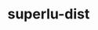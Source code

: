 ---
title: "superlu-dist"
layout: cache
categories: [package, develop-2024-01-28]
meta: {"versions": ["7.2.0", "8.2.1"], "compilers": ["cce@=15.0.1", "gcc@=10.3.0", "gcc@=11.4.0", "gcc@=7.3.1", "gcc@=9.4.0", "oneapi@=2024.0.0"], "oss": ["amzn2", "rhel8", "sle_hpc15", "ubuntu20.04", "ubuntu22.04"], "platforms": ["linux"], "targets": ["aarch64", "neoverse_n1", "neoverse_v1", "neoverse_v2", "ppc64le", "x86_64_v3", "x86_64_v4", "zen4"], "stacks": ["e4s", "e4s-cray-rhel", "e4s-cray-sles", "e4s-neoverse-v2", "e4s-neoverse_v1", "e4s-oneapi", "e4s-power", "e4s-rocm-external", "radiuss-aws", "radiuss-aws-aarch64", "root"], "num_specs": 24, "num_specs_by_stack": {"root": 24, "radiuss-aws-aarch64": 2, "radiuss-aws": 1, "e4s-cray-rhel": 2, "e4s-cray-sles": 1, "e4s-neoverse_v1": 4, "e4s-power": 2, "e4s": 5, "e4s-rocm-external": 3, "e4s-neoverse-v2": 4, "e4s-oneapi": 1}}
spec_details: [{"hash": "quczk6b6cnv4rv6o7qvd42sfbgi6bowl", "compiler": "gcc@=7.3.1", "versions": ["8.2.1"], "os": "amzn2", "platform": "linux", "target": "aarch64", "variants": ["build_system=cmake", "build_type=Release", "~cuda", "generator=make", "~int64", "~ipo", "~openmp", "+parmetis", "~rocm", "+shared"], "stacks": ["root", "radiuss-aws-aarch64"], "size": "-", "tarball": "https://binaries.spack.io/releases/develop-2024-01-28/build_cache/linux-amzn2-aarch64/gcc-7.3.1/superlu-dist-8.2.1/linux-amzn2-aarch64-gcc-7.3.1-superlu-dist-8.2.1-quczk6b6cnv4rv6o7qvd42sfbgi6bowl.spack"}, {"hash": "oduqjrb4l2gfxnxwurl6l3rb3uwysm5f", "compiler": "gcc@=7.3.1", "versions": ["8.2.1"], "os": "amzn2", "platform": "linux", "target": "neoverse_n1", "variants": ["build_system=cmake", "build_type=Release", "~cuda", "generator=make", "~int64", "~ipo", "~openmp", "+parmetis", "~rocm", "+shared"], "stacks": ["root", "radiuss-aws-aarch64"], "size": "-", "tarball": "https://binaries.spack.io/releases/develop-2024-01-28/build_cache/linux-amzn2-neoverse_n1/gcc-7.3.1/superlu-dist-8.2.1/linux-amzn2-neoverse_n1-gcc-7.3.1-superlu-dist-8.2.1-oduqjrb4l2gfxnxwurl6l3rb3uwysm5f.spack"}, {"hash": "eusbgkrk3pp6klcggaafnkhdxrnodvnx", "compiler": "gcc@=7.3.1", "versions": ["8.2.1"], "os": "amzn2", "platform": "linux", "target": "x86_64_v3", "variants": ["build_system=cmake", "build_type=Release", "~cuda", "generator=make", "~int64", "~ipo", "~openmp", "+parmetis", "~rocm", "+shared"], "stacks": ["root", "radiuss-aws"], "size": "-", "tarball": "https://binaries.spack.io/releases/develop-2024-01-28/build_cache/linux-amzn2-x86_64_v3/gcc-7.3.1/superlu-dist-8.2.1/linux-amzn2-x86_64_v3-gcc-7.3.1-superlu-dist-8.2.1-eusbgkrk3pp6klcggaafnkhdxrnodvnx.spack"}, {"hash": "3if2jfcnwken47f52vyst4akufxo3xtg", "compiler": "cce@=15.0.1", "versions": ["8.2.1"], "os": "rhel8", "platform": "linux", "target": "zen4", "variants": ["build_system=cmake", "build_type=Release", "~cuda", "generator=make", "~int64", "~ipo", "~openmp", "+parmetis", "~rocm", "+shared"], "stacks": ["root", "e4s-cray-rhel"], "size": "-", "tarball": "https://binaries.spack.io/releases/develop-2024-01-28/build_cache/linux-rhel8-zen4/cce-15.0.1/superlu-dist-8.2.1/linux-rhel8-zen4-cce-15.0.1-superlu-dist-8.2.1-3if2jfcnwken47f52vyst4akufxo3xtg.spack"}, {"hash": "xrlcowz2hl5km3t65nofowj6zzpowptj", "compiler": "cce@=15.0.1", "versions": ["7.2.0"], "os": "rhel8", "platform": "linux", "target": "zen4", "variants": ["build_system=cmake", "build_type=Release", "~cuda", "generator=make", "~int64", "~ipo", "~openmp", "+parmetis", "patches=8da9e21", "~rocm", "+shared"], "stacks": ["root", "e4s-cray-rhel"], "size": "-", "tarball": "https://binaries.spack.io/releases/develop-2024-01-28/build_cache/linux-rhel8-zen4/cce-15.0.1/superlu-dist-7.2.0/linux-rhel8-zen4-cce-15.0.1-superlu-dist-7.2.0-xrlcowz2hl5km3t65nofowj6zzpowptj.spack"}, {"hash": "mb33limubiwmqchjy6d6swwqj5ia7rza", "compiler": "gcc@=10.3.0", "versions": ["8.2.1"], "os": "sle_hpc15", "platform": "linux", "target": "x86_64_v4", "variants": ["build_system=cmake", "build_type=Release", "~cuda", "generator=make", "~int64", "~ipo", "~openmp", "+parmetis", "~rocm", "+shared"], "stacks": ["root", "e4s-cray-sles"], "size": "-", "tarball": "https://binaries.spack.io/releases/develop-2024-01-28/build_cache/linux-sle_hpc15-x86_64_v4/gcc-10.3.0/superlu-dist-8.2.1/linux-sle_hpc15-x86_64_v4-gcc-10.3.0-superlu-dist-8.2.1-mb33limubiwmqchjy6d6swwqj5ia7rza.spack"}, {"hash": "pudxf6dqfrrofwe5pzbtwajbg3bgejqn", "compiler": "gcc@=11.4.0", "versions": ["8.2.1"], "os": "ubuntu20.04", "platform": "linux", "target": "neoverse_v1", "variants": ["build_system=cmake", "build_type=Release", "~cuda", "generator=make", "~int64", "~ipo", "~openmp", "+parmetis", "~rocm", "+shared"], "stacks": ["root", "e4s-neoverse_v1"], "size": "-", "tarball": "https://binaries.spack.io/releases/develop-2024-01-28/build_cache/linux-ubuntu20.04-neoverse_v1/gcc-11.4.0/superlu-dist-8.2.1/linux-ubuntu20.04-neoverse_v1-gcc-11.4.0-superlu-dist-8.2.1-pudxf6dqfrrofwe5pzbtwajbg3bgejqn.spack"}, {"hash": "tagut46hu6i6iyobfuxszs4veap4ewye", "compiler": "gcc@=11.4.0", "versions": ["8.2.1"], "os": "ubuntu20.04", "platform": "linux", "target": "neoverse_v1", "variants": ["build_system=cmake", "build_type=Release", "+cuda", "cuda_arch=75", "generator=make", "~int64", "~ipo", "~openmp", "+parmetis", "~rocm", "+shared"], "stacks": ["root", "e4s-neoverse_v1"], "size": "-", "tarball": "https://binaries.spack.io/releases/develop-2024-01-28/build_cache/linux-ubuntu20.04-neoverse_v1/gcc-11.4.0/superlu-dist-8.2.1/linux-ubuntu20.04-neoverse_v1-gcc-11.4.0-superlu-dist-8.2.1-tagut46hu6i6iyobfuxszs4veap4ewye.spack"}, {"hash": "evxump4ohowklml5rhxlvglozirl7iy2", "compiler": "gcc@=11.4.0", "versions": ["8.2.1"], "os": "ubuntu20.04", "platform": "linux", "target": "neoverse_v1", "variants": ["build_system=cmake", "build_type=Release", "+cuda", "cuda_arch=80", "generator=make", "~int64", "~ipo", "~openmp", "+parmetis", "~rocm", "+shared"], "stacks": ["root", "e4s-neoverse_v1"], "size": "-", "tarball": "https://binaries.spack.io/releases/develop-2024-01-28/build_cache/linux-ubuntu20.04-neoverse_v1/gcc-11.4.0/superlu-dist-8.2.1/linux-ubuntu20.04-neoverse_v1-gcc-11.4.0-superlu-dist-8.2.1-evxump4ohowklml5rhxlvglozirl7iy2.spack"}, {"hash": "xk23xsfh4qwetstgvyax7xvqb6kqebgk", "compiler": "gcc@=11.4.0", "versions": ["8.2.1"], "os": "ubuntu20.04", "platform": "linux", "target": "neoverse_v1", "variants": ["build_system=cmake", "build_type=Release", "+cuda", "cuda_arch=90", "generator=make", "~int64", "~ipo", "~openmp", "+parmetis", "~rocm", "+shared"], "stacks": ["root", "e4s-neoverse_v1"], "size": "-", "tarball": "https://binaries.spack.io/releases/develop-2024-01-28/build_cache/linux-ubuntu20.04-neoverse_v1/gcc-11.4.0/superlu-dist-8.2.1/linux-ubuntu20.04-neoverse_v1-gcc-11.4.0-superlu-dist-8.2.1-xk23xsfh4qwetstgvyax7xvqb6kqebgk.spack"}, {"hash": "uxd76x2swududc7fl55wja36xra26so4", "compiler": "gcc@=9.4.0", "versions": ["8.2.1"], "os": "ubuntu20.04", "platform": "linux", "target": "ppc64le", "variants": ["build_system=cmake", "build_type=Release", "~cuda", "generator=make", "~int64", "~ipo", "~openmp", "+parmetis", "~rocm", "+shared"], "stacks": ["root", "e4s-power"], "size": "-", "tarball": "https://binaries.spack.io/releases/develop-2024-01-28/build_cache/linux-ubuntu20.04-ppc64le/gcc-9.4.0/superlu-dist-8.2.1/linux-ubuntu20.04-ppc64le-gcc-9.4.0-superlu-dist-8.2.1-uxd76x2swududc7fl55wja36xra26so4.spack"}, {"hash": "gmzqejxthqp4ojpgwk2kq65nyrxgmpy4", "compiler": "gcc@=9.4.0", "versions": ["8.2.1"], "os": "ubuntu20.04", "platform": "linux", "target": "ppc64le", "variants": ["build_system=cmake", "build_type=Release", "+cuda", "cuda_arch=70", "generator=make", "~int64", "~ipo", "~openmp", "+parmetis", "~rocm", "+shared"], "stacks": ["root", "e4s-power"], "size": "-", "tarball": "https://binaries.spack.io/releases/develop-2024-01-28/build_cache/linux-ubuntu20.04-ppc64le/gcc-9.4.0/superlu-dist-8.2.1/linux-ubuntu20.04-ppc64le-gcc-9.4.0-superlu-dist-8.2.1-gmzqejxthqp4ojpgwk2kq65nyrxgmpy4.spack"}, {"hash": "vpez6mljla62raf26py334rwcuj4dimr", "compiler": "gcc@=11.4.0", "versions": ["8.2.1"], "os": "ubuntu20.04", "platform": "linux", "target": "x86_64_v3", "variants": ["build_system=cmake", "build_type=Release", "~cuda", "generator=make", "~int64", "~ipo", "~openmp", "+parmetis", "~rocm", "+shared"], "stacks": ["root", "e4s", "e4s-rocm-external"], "size": "-", "tarball": "https://binaries.spack.io/releases/develop-2024-01-28/build_cache/linux-ubuntu20.04-x86_64_v3/gcc-11.4.0/superlu-dist-8.2.1/linux-ubuntu20.04-x86_64_v3-gcc-11.4.0-superlu-dist-8.2.1-vpez6mljla62raf26py334rwcuj4dimr.spack"}, {"hash": "fw6xz6rtgjtt7notuh5al3txugiwhpqd", "compiler": "gcc@=11.4.0", "versions": ["8.2.1"], "os": "ubuntu20.04", "platform": "linux", "target": "x86_64_v3", "variants": ["amdgpu_target=gfx908", "build_system=cmake", "build_type=Release", "~cuda", "generator=make", "~int64", "~ipo", "~openmp", "+parmetis", "+rocm", "+shared"], "stacks": ["root", "e4s-rocm-external"], "size": "-", "tarball": "https://binaries.spack.io/releases/develop-2024-01-28/build_cache/linux-ubuntu20.04-x86_64_v3/gcc-11.4.0/superlu-dist-8.2.1/linux-ubuntu20.04-x86_64_v3-gcc-11.4.0-superlu-dist-8.2.1-fw6xz6rtgjtt7notuh5al3txugiwhpqd.spack"}, {"hash": "vsr6p36mpqqnziekavibnkhwmgqxbone", "compiler": "gcc@=11.4.0", "versions": ["8.2.1"], "os": "ubuntu20.04", "platform": "linux", "target": "x86_64_v3", "variants": ["build_system=cmake", "build_type=Release", "+cuda", "cuda_arch=90", "generator=make", "~int64", "~ipo", "~openmp", "+parmetis", "~rocm", "+shared"], "stacks": ["root", "e4s"], "size": "-", "tarball": "https://binaries.spack.io/releases/develop-2024-01-28/build_cache/linux-ubuntu20.04-x86_64_v3/gcc-11.4.0/superlu-dist-8.2.1/linux-ubuntu20.04-x86_64_v3-gcc-11.4.0-superlu-dist-8.2.1-vsr6p36mpqqnziekavibnkhwmgqxbone.spack"}, {"hash": "hmbhfjqpbnhv4icuecucnvcefy43oehj", "compiler": "gcc@=11.4.0", "versions": ["8.2.1"], "os": "ubuntu20.04", "platform": "linux", "target": "x86_64_v3", "variants": ["amdgpu_target=gfx90a", "build_system=cmake", "build_type=Release", "~cuda", "generator=make", "~int64", "~ipo", "~openmp", "+parmetis", "+rocm", "+shared"], "stacks": ["root", "e4s-rocm-external"], "size": "-", "tarball": "https://binaries.spack.io/releases/develop-2024-01-28/build_cache/linux-ubuntu20.04-x86_64_v3/gcc-11.4.0/superlu-dist-8.2.1/linux-ubuntu20.04-x86_64_v3-gcc-11.4.0-superlu-dist-8.2.1-hmbhfjqpbnhv4icuecucnvcefy43oehj.spack"}, {"hash": "prdlpdi4ftbbgeh46t2tbgdznw3skn7p", "compiler": "gcc@=11.4.0", "versions": ["8.2.1"], "os": "ubuntu20.04", "platform": "linux", "target": "x86_64_v3", "variants": ["amdgpu_target=gfx90a", "build_system=cmake", "build_type=Release", "~cuda", "generator=make", "~int64", "~ipo", "~openmp", "+parmetis", "+rocm", "+shared"], "stacks": ["root", "e4s"], "size": "-", "tarball": "https://binaries.spack.io/releases/develop-2024-01-28/build_cache/linux-ubuntu20.04-x86_64_v3/gcc-11.4.0/superlu-dist-8.2.1/linux-ubuntu20.04-x86_64_v3-gcc-11.4.0-superlu-dist-8.2.1-prdlpdi4ftbbgeh46t2tbgdznw3skn7p.spack"}, {"hash": "dook32xtbvqvrdr6e3vwtx6e7cw3kodh", "compiler": "gcc@=11.4.0", "versions": ["8.2.1"], "os": "ubuntu20.04", "platform": "linux", "target": "x86_64_v3", "variants": ["build_system=cmake", "build_type=Release", "+cuda", "cuda_arch=80", "generator=make", "~int64", "~ipo", "~openmp", "+parmetis", "~rocm", "+shared"], "stacks": ["root", "e4s"], "size": "-", "tarball": "https://binaries.spack.io/releases/develop-2024-01-28/build_cache/linux-ubuntu20.04-x86_64_v3/gcc-11.4.0/superlu-dist-8.2.1/linux-ubuntu20.04-x86_64_v3-gcc-11.4.0-superlu-dist-8.2.1-dook32xtbvqvrdr6e3vwtx6e7cw3kodh.spack"}, {"hash": "bifsxacvhpcpdxb7jnf7zt6snserts5v", "compiler": "gcc@=11.4.0", "versions": ["8.2.1"], "os": "ubuntu20.04", "platform": "linux", "target": "x86_64_v3", "variants": ["amdgpu_target=gfx908", "build_system=cmake", "build_type=Release", "~cuda", "generator=make", "~int64", "~ipo", "~openmp", "+parmetis", "+rocm", "+shared"], "stacks": ["root", "e4s"], "size": "-", "tarball": "https://binaries.spack.io/releases/develop-2024-01-28/build_cache/linux-ubuntu20.04-x86_64_v3/gcc-11.4.0/superlu-dist-8.2.1/linux-ubuntu20.04-x86_64_v3-gcc-11.4.0-superlu-dist-8.2.1-bifsxacvhpcpdxb7jnf7zt6snserts5v.spack"}, {"hash": "gjjs5bpldg6pv665cqljwgjlugp3xcxe", "compiler": "gcc@=11.4.0", "versions": ["8.2.1"], "os": "ubuntu22.04", "platform": "linux", "target": "neoverse_v2", "variants": ["build_system=cmake", "build_type=Release", "~cuda", "generator=make", "~int64", "~ipo", "~openmp", "+parmetis", "~rocm", "+shared"], "stacks": ["e4s-neoverse-v2", "root"], "size": "-", "tarball": "https://binaries.spack.io/releases/develop-2024-01-28/build_cache/linux-ubuntu22.04-neoverse_v2/gcc-11.4.0/superlu-dist-8.2.1/linux-ubuntu22.04-neoverse_v2-gcc-11.4.0-superlu-dist-8.2.1-gjjs5bpldg6pv665cqljwgjlugp3xcxe.spack"}, {"hash": "4v5ehmcyyahihdmwcntt4xy7pkqalitb", "compiler": "gcc@=11.4.0", "versions": ["8.2.1"], "os": "ubuntu22.04", "platform": "linux", "target": "neoverse_v2", "variants": ["build_system=cmake", "build_type=Release", "+cuda", "cuda_arch=90", "generator=make", "~int64", "~ipo", "~openmp", "+parmetis", "~rocm", "+shared"], "stacks": ["e4s-neoverse-v2", "root"], "size": "-", "tarball": "https://binaries.spack.io/releases/develop-2024-01-28/build_cache/linux-ubuntu22.04-neoverse_v2/gcc-11.4.0/superlu-dist-8.2.1/linux-ubuntu22.04-neoverse_v2-gcc-11.4.0-superlu-dist-8.2.1-4v5ehmcyyahihdmwcntt4xy7pkqalitb.spack"}, {"hash": "pzc3fwupe27deoguzlm4u6v6mlwuutrc", "compiler": "gcc@=11.4.0", "versions": ["8.2.1"], "os": "ubuntu22.04", "platform": "linux", "target": "neoverse_v2", "variants": ["build_system=cmake", "build_type=Release", "+cuda", "cuda_arch=80", "generator=make", "~int64", "~ipo", "~openmp", "+parmetis", "~rocm", "+shared"], "stacks": ["e4s-neoverse-v2", "root"], "size": "-", "tarball": "https://binaries.spack.io/releases/develop-2024-01-28/build_cache/linux-ubuntu22.04-neoverse_v2/gcc-11.4.0/superlu-dist-8.2.1/linux-ubuntu22.04-neoverse_v2-gcc-11.4.0-superlu-dist-8.2.1-pzc3fwupe27deoguzlm4u6v6mlwuutrc.spack"}, {"hash": "mdyjaalzhonl2z45zk4zvlsjtwihtbuc", "compiler": "gcc@=11.4.0", "versions": ["8.2.1"], "os": "ubuntu22.04", "platform": "linux", "target": "neoverse_v2", "variants": ["build_system=cmake", "build_type=Release", "+cuda", "cuda_arch=75", "generator=make", "~int64", "~ipo", "~openmp", "+parmetis", "~rocm", "+shared"], "stacks": ["e4s-neoverse-v2", "root"], "size": "-", "tarball": "https://binaries.spack.io/releases/develop-2024-01-28/build_cache/linux-ubuntu22.04-neoverse_v2/gcc-11.4.0/superlu-dist-8.2.1/linux-ubuntu22.04-neoverse_v2-gcc-11.4.0-superlu-dist-8.2.1-mdyjaalzhonl2z45zk4zvlsjtwihtbuc.spack"}, {"hash": "a476tq2updl6lyazq4rcesqs6asgo5qe", "compiler": "oneapi@=2024.0.0", "versions": ["8.2.1"], "os": "ubuntu22.04", "platform": "linux", "target": "x86_64_v3", "variants": ["build_system=cmake", "build_type=Release", "~cuda", "generator=make", "~int64", "~ipo", "~openmp", "+parmetis", "~rocm", "+shared"], "stacks": ["e4s-oneapi", "root"], "size": "-", "tarball": "https://binaries.spack.io/releases/develop-2024-01-28/build_cache/linux-ubuntu22.04-x86_64_v3/oneapi-2024.0.0/superlu-dist-8.2.1/linux-ubuntu22.04-x86_64_v3-oneapi-2024.0.0-superlu-dist-8.2.1-a476tq2updl6lyazq4rcesqs6asgo5qe.spack"}]
---